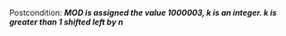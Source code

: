Postcondition: ***MOD is assigned the value 1000003, k is an integer. k is greater than 1 shifted left by n***